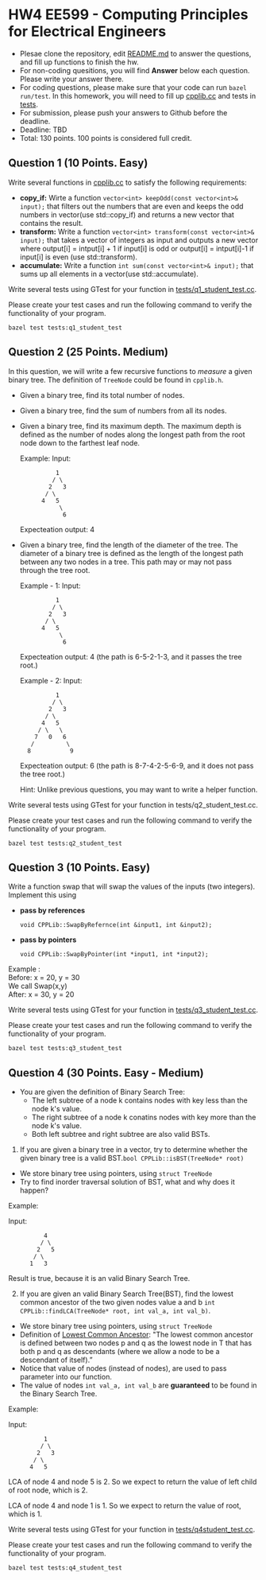 
# HW4 EE599 - Computing Principles for Electrical Engineers

- Plesae clone the repository, edit [README.md](README.md) to answer the questions, and fill up functions to finish the hw.
- For non-coding quesitions, you will find **Answer** below each question. Please write your answer there.
- For coding questions, please make sure that your code can run ```bazel run/test```. In this homework, you will need to fill up [cpplib.cc](src/lib/cpplib.cc) and tests in [tests](tests).
- For submission, please push your answers to Github before the deadline.
- Deadline: TBD
- Total: 130 points. 100 points is considered full credit.

## Question 1 (10 Points. Easy)

Write several functions in [cpplib.cc](src/lib/cpplib.cc) to satisfy the following requirements:

- **copy_if:** Wirte a function ```vector<int> keepOdd(const vector<int>& input);``` that filters out the numbers that are even and keeps the odd numbers in vector(use std::copy_if) and returns a new vector that contains the result.
- **transform:** Write a function ```vector<int> transform(const vector<int>& input);``` that takes a vector of integers as input and outputs a new vector where output[i] = intput[i] + 1 if input[i] is odd or output[i] = intput[i]-1 if input[i] is even (use std::transform).
- **accumulate:** Write a function ```int sum(const vector<int>& input);``` that sums up all elements in a vector(use std::accumulate).

Write several tests using GTest for your function in [tests/q1_student_test.cc](tests/q1_student_test.cc).

Please create your test cases and run the following command to verify the functionality of your program.
```
bazel test tests:q1_student_test
```

## Question 2 (25 Points. Medium)
In this question, we will write a few recursive functions to *measure* a given binary tree. The definition of ```TreeNode``` could be found in ```cpplib.h```.
- Given a binary tree, find its total number of nodes.
- Given a binary tree, find the sum of numbers from all its nodes.
- Given a binary tree, find its maximum depth. The maximum depth is defined as the number of nodes along the longest path from the root node down to the farthest leaf node. 

  Example: 
  Input: 
  ```
            1
           / \
          2   3
         / \ 
        4   5
             \ 
              6
  ```
  Expecteation output: 4
- Given a binary tree, find the length of the diameter of the tree. The diameter of a binary tree is defined as the length of the longest path between any two nodes in a tree. This path may or may not pass through the tree root.

  Example - 1: 
  Input: 
  ```
            1
           / \
          2   3
         / \ 
        4   5
             \ 
              6
  ```
  Expecteation output: 4 (the path is 6-5-2-1-3, and it passes the tree root.)

  Example - 2: 
  Input: 
  ```
            1
           / \
          2   3
         / \ 
        4   5
       / \   \ 
      7   0   6
     /         \
    8           9
  ```
  Expecteation output: 6 (the path is 8-7-4-2-5-6-9, and it does not pass the tree root.)

  Hint: Unlike previous questions, you may want to write a helper function. 

Write several tests using GTest for your function in tests/q2_student_test.cc.

Please create your test cases and run the following command to verify the functionality of your program.
```
bazel test tests:q2_student_test
```
## Question 3 (10 Points. Easy)

Write a function swap that will swap the values of the inputs (two integers).
Implement this using

- **pass by references**

  ```void CPPLib::SwapByRefernce(int &input1, int &input2);```
- **pass by pointers**

  ```void CPPLib::SwapByPointer(int *input1, int *input2);```

Example :\
Before: x = 20, y = 30 \
We call Swap(x,y) \
After: x = 30, y = 20

Write several tests using GTest for your function in [tests/q3_student_test.cc](tests/q3_student_test.cc).

Please create your test cases and run the following command to verify the functionality of your program.
```
bazel test tests:q3_student_test
```

## Question 4 (30 Points. Easy - Medium)

- You are given the definition of Binary Search Tree: 
  - The left subtree of a node k contains nodes with key less than the node k's value.
  - The right subtree of a node k conatins nodes with key more than the node k's value.
  - Both left subtree and right subtree are also valid BSTs.
1. If you are given a binary tree in a vector, try to determine whether the given binary tree is a valid BST.`bool CPPLib::isBST(TreeNode* root)`
  - We store binary tree using pointers, using `struct TreeNode`
  - Try to find inorder traversal solution of BST, what and why does it happen?

Example:

Input: 
```
          4
         / \
        2   5
       / \
      1   3
```
Result is true, because it is an valid Binary Search Tree.

2. If you are given an valid Binary Search Tree(BST), find the lowest common ancestor of the two given nodes value a and b `int CPPLib::findLCA(TreeNode* root, int val_a, int val_b)`.
  - We store binary tree using pointers, using `struct TreeNode`
  - Definition of [Lowest Common Ancestor](https://en.wikipedia.org/wiki/Lowest_common_ancestor): "The lowest common ancestor is defined between two nodes p and q as the lowest node in T that has both p and q as descendants (where we allow a node to be a descendant of itself).”
  - Notice that value of nodes (instead of nodes), are used to pass parameter into our function.
  - The value of nodes `int val_a, int val_b` are **guaranteed** to be found in the Binary Search Tree.
  
Example:

Input: 
```
          1
         / \
        2   3
       / \ 
      4   5
```
LCA of node 4 and node 5 is 2. So we expect to return the value of left child of root node, which is 2.

LCA of node 4 and node 1 is 1. So we expect to return the value of root, which is 1.


Write several tests using GTest for your function in [tests/q4student_test.cc](tests/q4_student_test.cc).

Please create your test cases and run the following command to verify the functionality of your program.
```
bazel test tests:q4_student_test
```
